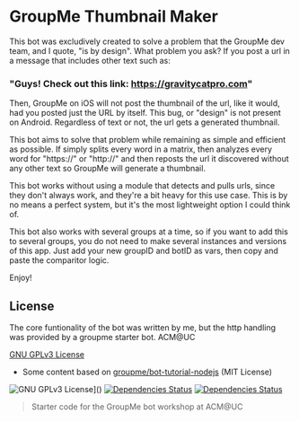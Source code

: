 # GroupMe Thumbnail Maker
This bot was excludively created to solve a problem that the GroupMe dev team, and I quote, "is by design". What problem you ask? If you post a url in a message that includes other text such as:

### "Guys! Check out this link: https://gravitycatpro.com"

Then, GroupMe on iOS will not post the thumbnail of the url, like it would, had you posted just the URL by itself. This bug, or "design" is not present on Android. Regardless of text or not, the url gets a generated thumbnail.

This bot aims to solve that problem while remaining as simple and efficient as possible. If simply splits every word in a matrix, then analyzes every word for "https://" or "http://" and then reposts the url it discovered without any other text so GroupMe will generate a thumbnail.

This bot works without using a module that detects and pulls urls, since they don't always work, and they're a bit heavy for this use case. This is by no means a perfect system, but it's the most lightweight option I could think of.

This bot also works with several groups at a time, so if you want to add this to several groups, you do not need to make several instances and versions of this app. Just add your new groupID and botID as vars, then copy and paste the comparitor logic.

Enjoy!

## License

The core funtionality of the bot was written by me, but the http handling was provided by a groupme starter bot. ACM@UC

[GNU GPLv3 License](LICENSE.txt)

* Some content based on [groupme/bot-tutorial-nodejs](https://github.com/groupme/bot-tutorial-nodejs) (MIT License)

![GNU GPLv3 License](https://img.shields.io/github/license/acmatuc/groupme-bot-starter.svg?maxAge=2592000)]()
[![Dependencies Status](https://david-dm.org/acmatuc/groupme-bot-starter/status.svg)](https://david-dm.org/acmatuc/groupme-bot-starter)
[![Dependencies Status](https://david-dm.org/acmatuc/groupme-bot-starter/dev-status.svg)](https://david-dm.org/acmatuc/groupme-bot-starter?type=dev)

> Starter code for the GroupMe bot workshop at ACM@UC

